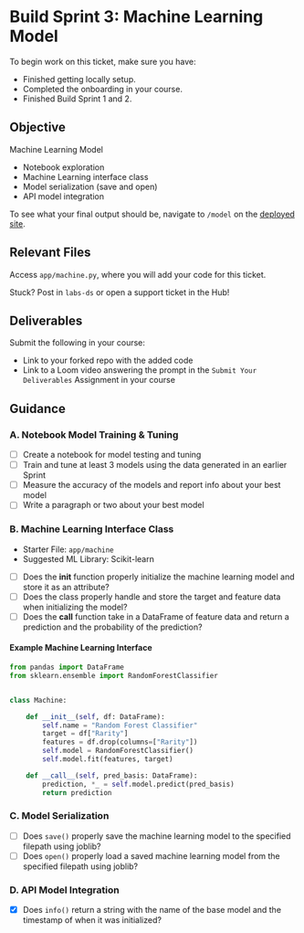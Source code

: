 # Build Sprint 3: Machine Learning Model

To begin work on this ticket, make sure you have:
- Finished getting locally setup.
- Completed the onboarding in your course.
- Finished Build Sprint 1 and 2.

## Objective

Machine Learning Model
- Notebook exploration
- Machine Learning interface class
- Model serialization (save and open)
- API model integration

To see what your final output should be, navigate to `/model` on the [deployed site](https://bandersnatch.herokuapp.com/).

## Relevant Files

Access `app/machine.py`, where you will add your code for this ticket. 

Stuck? Post in `labs-ds` or open a support ticket in the Hub!

## Deliverables
Submit the following in your course:

- Link to your forked repo with the added code
- Link to a Loom video answering the prompt in the `Submit Your Deliverables` Assignment in your course

## Guidance

### A. Notebook Model Training & Tuning
- [ ] Create a notebook for model testing and tuning
- [ ] Train and tune at least 3 models using the data generated in an earlier Sprint
- [ ] Measure the accuracy of the models and report info about your best model 
- [ ] Write a paragraph or two about your best model

### B. Machine Learning Interface Class
- Starter File: `app/machine`
- Suggested ML Library: Scikit-learn

- [ ] Does the __init__ function properly initialize the machine learning model and store it as an attribute?
- [ ] Does the class properly handle and store the target and feature data when initializing the model?
- [ ] Does the __call__ function take in a DataFrame of feature data and return a prediction and the probability of the prediction?

#### Example Machine Learning Interface
```python
from pandas import DataFrame
from sklearn.ensemble import RandomForestClassifier


class Machine:

    def __init__(self, df: DataFrame):
        self.name = "Random Forest Classifier"
        target = df["Rarity"]
        features = df.drop(columns=["Rarity"])
        self.model = RandomForestClassifier()
        self.model.fit(features, target)

    def __call__(self, pred_basis: DataFrame):
        prediction, *_ = self.model.predict(pred_basis)
        return prediction

```

### C. Model Serialization
- [ ] Does `save()` properly save the machine learning model to the specified filepath using joblib?
- [ ] Does `open()` properly load a saved machine learning model from the specified filepath using joblib?

### D. API Model Integration
- [x] Does `info()` return a string with the name of the base model and the timestamp of when it was initialized?
